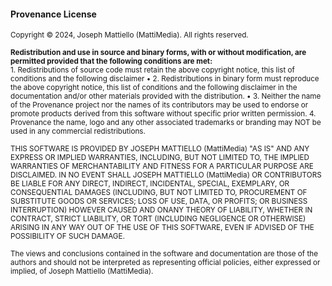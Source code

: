 
#### Provenance License

<sub>Copyright © 2024, Joseph Mattiello (MattiMedia). All rights reserved.</sub><br>

<sub>**Redistribution and use in source and binary forms, with or without modification, are
permitted provided that the following conditions are met:**<br> 1. Redistributions of source code must retain the above copyright notice, this list of conditions and the following disclaimer • 2. Redistributions in binary form must reproduce the above copyright notice, this list of conditions and the following disclaimer in the documentation and/or other materials provided with the distribution. • 3. Neither the name of the Provenance project nor the names of its contributors may be used to endorse or promote products derived from this software without specific prior written permission. 4. Provenance the name, logo and any other associated trademarks or branding may NOT be used in any commercial redistributions. </sub><br>

<SUB> THIS SOFTWARE IS PROVIDED BY JOSEPH MATTIELLO (MattiMedia) "AS IS" AND ANY EXPRESS OR IMPLIED WARRANTIES, INCLUDING, BUT NOT LIMITED TO, THE IMPLIED WARRANTIES OF MERCHANTABILITY AND FITNESS FOR A PARTICULAR PURPOSE ARE DISCLAIMED. IN NO EVENT SHALL JOSEPH MATTIELLO (MattiMedia) OR CONTRIBUTORS BE LIABLE FOR ANY DIRECT, INDIRECT, INCIDENTAL, SPECIAL, EXEMPLARY, OR CONSEQUENTIAL DAMAGES (INCLUDING, BUT NOT LIMITED TO, PROCUREMENT OF SUBSTITUTE GOODS OR SERVICES; LOSS OF USE, DATA, OR PROFITS; OR BUSINESS INTERRUPTION) HOWEVER CAUSED AND ONANY THEORY OF LIABILITY, WHETHER IN CONTRACT, STRICT LIABILITY, OR TORT (INCLUDING
NEGLIGENCE OR OTHERWISE) ARISING IN ANY WAY OUT OF THE USE OF THIS SOFTWARE, EVEN IF ADVISED OF THE POSSIBILITY OF SUCH DAMAGE. </SUB><BR>

<sub> The views and conclusions contained in the software and documentation are those of the
authors and should not be interpreted as representing official policies, either expressed
or implied, of Joseph Mattiello (MattiMedia).</sub>
